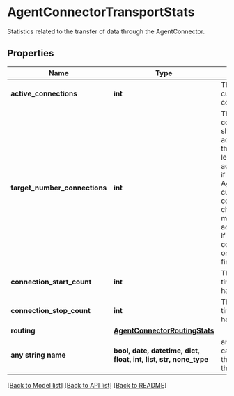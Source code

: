 # AgentConnectorTransportStats

Statistics related to the transfer of data through the AgentConnector. 

## Properties
Name | Type | Description | Notes
------------ | ------------- | ------------- | -------------
**active_connections** | **int** | The number of currently active connections.  | 
**target_number_connections** | **int** | The number of connections which should be in an active state. Note that this may be less than active_connections if the AgentConnector is currently applying configuration changes. It may be more than active_connections if there is a connectivity issue, or connections are first starting.  | 
**connection_start_count** | **int** | The number of times connections have been started  | 
**connection_stop_count** | **int** | The number of times connections have stopped  | 
**routing** | [**AgentConnectorRoutingStats**](AgentConnectorRoutingStats.md) |  | [optional] 
**any string name** | **bool, date, datetime, dict, float, int, list, str, none_type** | any string name can be used but the value must be the correct type | [optional]

[[Back to Model list]](../README.md#documentation-for-models) [[Back to API list]](../README.md#documentation-for-api-endpoints) [[Back to README]](../README.md)


